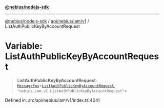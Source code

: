 [**@nebius/nodejs-sdk**](../../../../../README.md)

***

[@nebius/nodejs-sdk](../../../../../README.md) / [api/nebius/iam/v1](../README.md) / ListAuthPublicKeyByAccountRequest

# Variable: ListAuthPublicKeyByAccountRequest

> **ListAuthPublicKeyByAccountRequest**: [`MessageFns`](../../../../../runtime/protos/core/interfaces/MessageFns.md)\<[`ListAuthPublicKeyByAccountRequest`](../interfaces/ListAuthPublicKeyByAccountRequest.md), `"nebius.iam.v1.ListAuthPublicKeyByAccountRequest"`\>

Defined in: src/api/nebius/iam/v1/index.ts:4041
